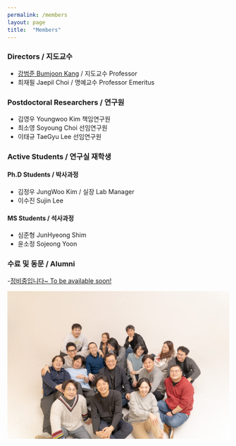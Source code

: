 ```yaml
---
permalink: /members
layout: page
title:  "Members"
---
```


### Directors / 지도교수

- [강범준 Bumjoon Kang](/professor) / 지도교수 Professor
- 최재필 Jaepil Choi / 명예교수 Professor Emeritus

### Postdoctoral Researchers / 연구원
- 김영우 Youngwoo Kim 책임연구원
- 최소영 Soyoung Choi 선임연구원
- 이태규 TaeGyu Lee 선임연구원

### Active Students / 연구실 재학생

#### Ph.D Students / 박사과정
- 김정우 JungWoo Kim / 실장 Lab Manager
- 이수진 Sujin Lee

#### MS Students / 석사과정
- 심준형 JunHyeong Shim
- 윤소정 Sojeong Yoon
  
### 수료 및 동문 / Alumni

-[정비중입니다~ To be available soon!](https://laus.snu.ac.kr/wordpress/people)

![x](img_2023_gunsan.jpg)
